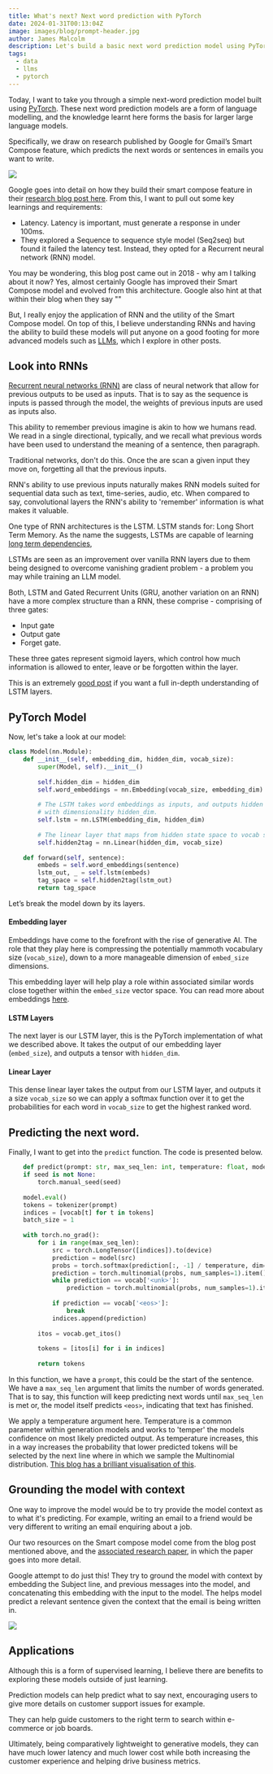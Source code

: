 ```yaml
---
title: What's next? Next word prediction with PyTorch
date: 2024-01-31T00:13:04Z
image: images/blog/prompt-header.jpg
author: James Malcolm
description: Let's build a basic next word prediction model using PyTorch and discuss the applications.
tags:
  - data
  - llms
  - pytorch
---
```

Today, I want to take you through a simple next-word prediction model built using [PyTorch](https://pytorch.org/). These next word prediction models are a form of language modelling, and the knowledge learnt here forms the basis for larger large language models.

Specifically, we draw on research published by Google for Gmail’s Smart Compose feature, which predicts the next words or sentences in emails you want to write.

![](/static/images/google.gif)

Google goes into detail on how they build their smart compose feature in their [research blog post here][1]. From this, I want to pull out some key learnings and requirements:

* Latency. Latency is important, must generate a response in under 100ms.
* They explored a Sequence to sequence style model (Seq2seq) but found it failed the latency test. Instead, they opted for a Recurrent neural network (RNN) model.

You may be wondering, this blog post came out in 2018 - why am I talking about it now? Yes, almost certainly Google has improved their Smart Compose model and evolved from this architecture. Google also hint at that within their blog when they say ""

But, I really enjoy the application of RNN and the utility of the Smart Compose model. On top of this, I believe understanding RNNs and having the ability to build these models will put anyone on a good footing for more advanced models such as [LLMs](/posts/llm-memory), which I explore in other posts.

## Look into RNNs

[Recurrent neural networks (RNN)][2] are class of neural network that allow for previous outputs to be used as inputs. That is to say as the sequence is inputs is passed through the model, the weights of previous inputs are used as inputs also.

This ability to remember previous imagine is akin to how we humans read. We read in a single directional, typically, and we recall what previous words have been used to understand the meaning of a sentence, then paragraph.

Traditional networks, don't do this. Once the are scan a given input they move on, forgetting all that the previous inputs.

RNN's ability to use previous inputs naturally makes RNN models suited for sequential data such as text, time-series, audio, etc. When compared to say, convolutional layers the RNN's ability to 'remember' information is what makes it valuable.

One type of RNN architectures is the LSTM. LSTM stands for: Long Short Term Memory. As the name the suggests, LSTMs are capable of learning [long term dependencies][3],

LSTMs are seen as an improvement over vanilla RNN layers due to them being designed to overcome vanishing gradient problem - a problem you may while training an LLM model.

Both, LSTM and Gated Recurrent Units (GRU, another variation on an RNN) have a more complex structure than a RNN, these comprise - comprising of three gates:

* Input gate
* Output gate
* Forget gate.

These three gates represent sigmoid layers, which control how much information is allowed to enter, leave or be forgotten within the layer.

This is an extremely [good post][3] if you want a full in-depth understanding of LSTM layers.

## PyTorch Model

Now, let's take a look at our model:

```python
class Model(nn.Module):
	def __init__(self, embedding_dim, hidden_dim, vocab_size):
		super(Model, self).__init__()
		
		self.hidden_dim = hidden_dim
		self.word_embeddings = nn.Embedding(vocab_size, embedding_dim)
		
		# The LSTM takes word embeddings as inputs, and outputs hidden states
		# with dimensionality hidden_dim.
		self.lstm = nn.LSTM(embedding_dim, hidden_dim)
		
		# The linear layer that maps from hidden state space to vocab size
		self.hidden2tag = nn.Linear(hidden_dim, vocab_size)
	
	def forward(self, sentence):
		embeds = self.word_embeddings(sentence)
		lstm_out, _ = self.lstm(embeds)
		tag_space = self.hidden2tag(lstm_out)
		return tag_space
```

Let’s break the model down by its layers.

#### Embedding layer

Embeddings have come to the forefront with the rise of generative AI. The role that they play here is compressing the potentially mammoth vocabulary size (`vocab_size`), down to a more manageable dimension of `embed_size` dimensions.

This embedding layer will help play a role within associated similar words close together within the `embed_size` vector space.  You can read more about embeddings [here](https://www.tensorflow.org/text/guide/word_embeddings#word_embeddings_2).

#### LSTM Layers

The next layer is our LSTM layer, this is the PyTorch implementation of what we described above. It takes the output of our embedding layer (`embed_size`), and outputs a tensor with `hidden_dim`.

#### Linear Layer

This dense linear layer takes the output from our LSTM layer, and outputs it a size `vocab_size` so we can apply a softmax function over it to get the probabilities for each word in `vocab_size` to get the highest ranked word.

## Predicting the next word.

Finally, I want to get into the `predict` function. The code is presented below.

```python
	def predict(prompt: str, max_seq_len: int, temperature: float, model, tokenizer, vocab, device, seed=None):
	if seed is not None:
		torch.manual_seed(seed)
		
	model.eval()
	tokens = tokenizer(prompt)
	indices = [vocab[t] for t in tokens]
	batch_size = 1
	
	with torch.no_grad():
		for i in range(max_seq_len):
			src = torch.LongTensor([indices]).to(device)
			prediction = model(src)
			probs = torch.softmax(prediction[:, -1] / temperature, dim=-1)
			prediction = torch.multinomial(probs, num_samples=1).item() # take one sample from the distribution
			while prediction == vocab['<unk>']:
				prediction = torch.multinomial(probs, num_samples=1).item()
			
			if prediction == vocab['<eos>']:
				break
			indices.append(prediction)
			
		itos = vocab.get_itos()
		
		tokens = [itos[i] for i in indices]
		
		return tokens
```

In this function, we have a `prompt`, this could be the start of the sentence. We have a `max_seq_len` argument that limits the number of words generated. That is to say, this function will keep predicting next words until `max_seq_len` is met or, the model itself predicts `<eos>`, indicating that text has finished.

We apply a temperature argument here. Temperature is a common parameter within generation models and works to 'temper' the models confidence on most likely predicted output. As temperature increases, this in a way increases the probability that lower predicted tokens will be selected by the next line where in which we sample the Multinomial distribution. [This blog has a brilliant visualisation of this][5].

## Grounding the model with context

One way to improve the model would be to try provide the model context as to what it's predicting. For example, writing an email to a friend would be very different to writing an email enquiring about a job.

Our two resources on the Smart compose model come from the blog post mentioned above, and the [associated research paper][4], in which the paper goes into more detail.

Google attempt to do just this! They try to ground the model with context by embedding the Subject line, and previous messages into the model, and concatenating this embedding with the input to the model. The helps model predict a relevant sentence given the context that the email is being written in.

![](https://2.bp.blogspot.com/-ilOCekdQP0Y/WvxdAt6fPZI/AAAAAAAACvE/2_bZTVZt2D8iwSeiKx1rB2rpTVbr_v9KQCLcBGAs/s640/model3.png)

## Applications

Although this is a form of supervised learning, I believe there are benefits to exploring these models outside of just learning.

Prediction models can help predict what to say next, encouraging users to give more details on customer support issues for example.

They can help guide customers to the right term to search within e-commerce or job boards.

Ultimately, being comparatively lightweight to generative models, they can have much lower latency and much lower cost while both increasing the customer experience and helping drive business metrics.


[1]:  https://blog.research.google/2018/05/smart-compose-using-neural-networks-to.html
[2]: https://stanford.edu/~shervine/teaching/cs-230/cheatsheet-recurrent-neural-networks
[3]: https://colah.github.io/posts/2015-08-Understanding-LSTMs/
[4]: https://arxiv.org/pdf/1906.00080.pdf
[5]: https://lukesalamone.github.io/posts/what-is-temperature/
